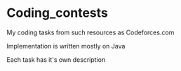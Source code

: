 # Coding_contests

My coding tasks from such resources as Codeforces.com

Implementation is written mostly on Java

Each task has it's own description
